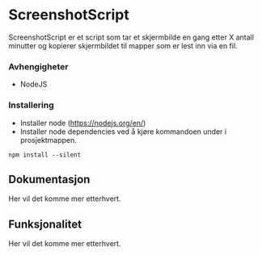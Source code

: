 # ScreenshotScript

ScreenshotScript er et script som tar et skjermbilde en gang etter X antall minutter og kopierer skjermbildet til mapper som er lest inn via en fil.


### Avhengigheter

* NodeJS

### Installering

* Installer node (https://nodejs.org/en/)
* Installer node dependencies ved å kjøre kommandoen under i prosjektmappen.
```
npm install --silent
```


## Dokumentasjon
Her vil det komme mer etterhvert.


## Funksjonalitet
Her vil det komme mer etterhvert.